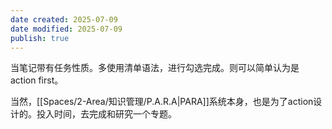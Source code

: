 ```yaml
---
date created: 2025-07-09
date modified: 2025-07-09
publish: true
---
```


当笔记带有任务性质。多使用清单语法，进行勾选完成。则可以简单认为是 action first。

当然，[[Spaces/2-Area/知识管理/P.A.R.A\|PARA]]系统本身，也是为了action设计的。投入时间，去完成和研究一个专题。
